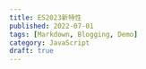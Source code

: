 ```yaml
---
title: ES2023新特性
published: 2022-07-01
tags: [Markdown, Blogging, Demo]
category: JavaScript
draft: true
---
```





